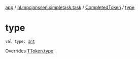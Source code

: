 [app](../../index.md) / [nl.mpcjanssen.simpletask.task](../index.md) / [CompletedToken](index.md) / [type](.)

# type

`val type: `[`Int`](https://kotlinlang.org/api/latest/jvm/stdlib/kotlin/-int/index.html)

Overrides [TToken.type](../-t-token/type.md)

